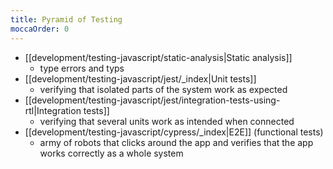 ```yaml
---
title: Pyramid of Testing
moccaOrder: 0
---
```

- [[development/testing-javascript/static-analysis|Static analysis]]
    - type errors and typs
- [[development/testing-javascript/jest/_index|Unit tests]]
    - verifying that isolated parts of the system work as expected
- [[development/testing-javascript/jest/integration-tests-using-rtl|Integration tests]]
    - verifying that several units work as intended when connected
- [[development/testing-javascript/cypress/_index|E2E]] (functional tests)
    - army of robots that clicks around the app and verifies that the app works correctly as a whole system